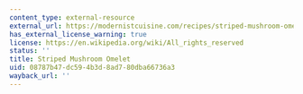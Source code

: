 ```yaml
---
content_type: external-resource
external_url: https://modernistcuisine.com/recipes/striped-mushroom-omelet/
has_external_license_warning: true
license: https://en.wikipedia.org/wiki/All_rights_reserved
status: ''
title: Striped Mushroom Omelet
uid: 08787b47-dc59-4b3d-8ad7-80dba66736a3
wayback_url: ''
---
```

